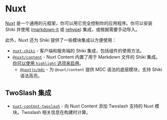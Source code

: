 # Nuxt

[Nuxt](https://nuxt.com) 是一个通用的元框架，你可以用它完全控制你的应用程序。你可以安装 Shiki 并使用 ([markdown-it](/packages/markdown-it) 或 [rehype](/packages/rehype)) 集成，或根据需要手动导入。

此外，Nuxt 还为 Shiki 提供了一些模块集成以方便使用：

- [`nuxt-shiki`](https://github.com/pi0/nuxt-shiki) - 客户端和服务端的 Shiki 集成，包括组件的使用方法。
- [`@nuxt/content`](https://github.com/nuxt/content) - Nuxt Content 内置了用于 Markdown 文件的 Shiki 集成。[你可以使用 `highlight` 选项来启用](https://content.nuxt.com/get-started/configuration#highlight)。
  - [`@nuxtjs/mdc`](https://github.com/nuxt-modules/mdc) - 为 `@nuxt/content` 提供 MDC 语法的底层模块，支持 Shiki 语法高亮。

## TwoSlash 集成

- [`nuxt-content-twoslash`](https://github.com/antfu/nuxt-content-twoslash) - 向 Nuxt Content 添加 Twoslash 支持的 Nuxt 模块。Twoslash 相关信息在构建时计算。
